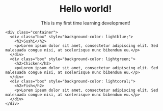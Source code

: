 <!doctype html>
<html>
  <head>
    <meta charset="utf-8">
    <title>Portfolio version 1</title>
  </head>
  <body>
    <h1><center>Hello world!</center></h1>
    <p><center>This is my first time learning development!</center></p>
  </body>
    <style>
      /* Add some styling for responsiveness */
      .container {
        display: flex;
        float: left;
        flex-wrap: wrap;
        width: 100%;
      }
      .box {
        flex-basis: calc(20% - 20px);
        margin: 10px;
        padding: 20px;
        text-align: center;
        height: 200px;
        box-align: center;
      }

      <style>



/* Simple Responsive Framework. */
.row {
  width: 100%;
}

/********** Large devices only **********/
@media (min-width: 1200px) {
  .col-lg-1, .col-lg-2, .col-lg-3, .col-lg-4, .col-lg-5, .col-lg-6, .col-lg-7, .col-lg-8, .col-lg-9, .col-lg-10, .col-lg-11, .col-lg-12 {
    float: left;
  


  }
  .col-lg-1 {
    width: 8.33%;
  }
  .col-lg-2 {
    width: 16.66%;
  }
  .col-lg-3 {
    width: 25%;
  }
  .col-lg-4 {
    width: 33.33%;
  }
  .col-lg-5 {
    width: 41.66%;
  }
  .col-lg-6 {
    width: 50%;
  }
  .col-lg-7 {
    width: 58.33%;
  }
  .col-lg-8 {
    width: 66.66%;
  }
  .col-lg-9 {
    width: 74.99%;
  }
  .col-lg-10 {
    width: 83.33%;
  }
  .col-lg-11 {
    width: 91.66%;
  }
  .col-lg-12 {
    width: 100%;
  }
}

/********** Medium devices only **********/
@media (min-width: 992px) and (max-width: 1199px) {
  .col-md-1, .col-md-2, .col-md-3, .col-md-4, .col-md-5, .col-md-6, .col-md-7, .col-md-8, .col-md-9, .col-md-10, .col-md-11, .col-md-12 {
    float: left;
    
  
    
  }
  .col-md-1 {
    width: 8.33%;
  }
  .col-md-2 {
    width: 16.66%;
  }
  .col-md-3 {
    width: 25%;
  }
  .col-md-4 {
    width: 33.33%;
  }
  .col-md-5 {
    width: 41.66%;
  }
  .col-md-6 {
    width: 50%;
  }
  .col-md-7 {
    width: 58.33%;
  }
  .col-md-8 {
    width: 66.66%;
  }
  .col-md-9 {
    width: 74.99%;
  }
  .col-md-10 {
    width: 83.33%;
  }
  .col-md-11 {
    width: 91.66%;
  }
  .col-md-12 {
    width: 100%;
  }
}

</style>
    </style>
  </head>
  <body>
   
    <div class="container">
      <div class="box" style="background-color: lightblue;">
        <h2>Sushi</h2>
        <p>Lorem ipsum dolor sit amet, consectetur adipiscing elit. Sed malesuada congue nisi, at scelerisque nunc bibendum eu.</p>
      </div>
      <div class="box" style="background-color: lightgreen;">
        <h2>Chicken</h2>
        <p>Lorem ipsum dolor sit amet, consectetur adipiscing elit. Sed malesuada congue nisi, at scelerisque nunc bibendum eu.</p>
      </div>
      <div class="box" style="background-color: lightcoral;">
        <h2>Fish</h2>
        <p>Lorem ipsum dolor sit amet, consectetur adipiscing elit. Sed malesuada congue nisi, at scelerisque nunc bibendum eu.</p>
      </div>
    </div>
  </body>
</html>

